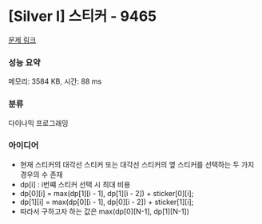 # [Silver I] 스티커 - 9465 

[문제 링크](https://www.acmicpc.net/problem/9465) 

### 성능 요약

메모리: 3584 KB, 시간: 88 ms

### 분류

다이나믹 프로그래밍

### 아이디어

- 현재 스티커의 대각선 스티커 또는 대각선 스티커의 옆 스티커를 선택하는 두 가지 경우의 수 존재
- dp[i] : i번쨰 스티커 선택 시 최대 비용
- dp[0][i] = max(dp[1][i - 1], dp[1][i - 2]) + sticker[0][i];
- dp[1][i] = max(dp[0][i - 1], dp[0][i - 2]) + sticker[1][i];
- 따라서 구하고자 하는 값은 max(dp[0][N-1], dp[1][N-1])
